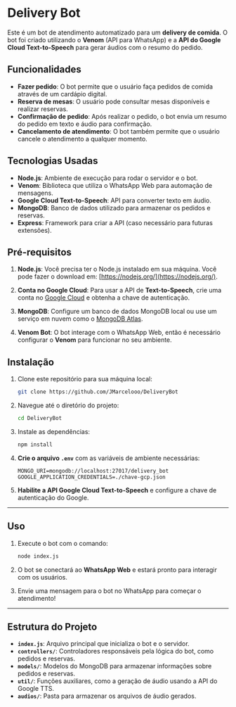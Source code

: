 # Delivery Bot

Este é um bot de atendimento automatizado para um **delivery de comida**. O bot foi criado utilizando o **Venom** (API para WhatsApp) e a **API do Google Cloud Text-to-Speech** para gerar áudios com o resumo do pedido.

## Funcionalidades

- **Fazer pedido**: O bot permite que o usuário faça pedidos de comida através de um cardápio digital.
- **Reserva de mesas**: O usuário pode consultar mesas disponíveis e realizar reservas.
- **Confirmação de pedido**: Após realizar o pedido, o bot envia um resumo do pedido em texto e áudio para confirmação.
- **Cancelamento de atendimento**: O bot também permite que o usuário cancele o atendimento a qualquer momento.

## Tecnologias Usadas

- **Node.js**: Ambiente de execução para rodar o servidor e o bot.
- **Venom**: Biblioteca que utiliza o WhatsApp Web para automação de mensagens.
- **Google Cloud Text-to-Speech**: API para converter texto em áudio.
- **MongoDB**: Banco de dados utilizado para armazenar os pedidos e reservas.
- **Express**: Framework para criar a API (caso necessário para futuras extensões).

## Pré-requisitos

1. **Node.js**: Você precisa ter o Node.js instalado em sua máquina. Você pode fazer o download em: [https://nodejs.org/](https://nodejs.org/).
   
2. **Conta no Google Cloud**: Para usar a API de **Text-to-Speech**, crie uma conta no [Google Cloud](https://cloud.google.com/) e obtenha a chave de autenticação.

3. **MongoDB**: Configure um banco de dados MongoDB local ou use um serviço em nuvem como o [MongoDB Atlas](https://www.mongodb.com/cloud/atlas).

4. **Venom Bot**: O bot interage com o WhatsApp Web, então é necessário configurar o **Venom** para funcionar no seu ambiente.

## Instalação

1. Clone este repositório para sua máquina local:

    ```bash
    git clone https://github.com/JMarcelooo/DeliveryBot
    ```

2. Navegue até o diretório do projeto:

    ```bash
    cd DeliveryBot
    ```

3. Instale as dependências:

    ```bash
    npm install
    ```

4. **Crie o arquivo `.env`** com as variáveis de ambiente necessárias:

    ```env
    MONGO_URI=mongodb://localhost:27017/delivery_bot
    GOOGLE_APPLICATION_CREDENTIALS=./chave-gcp.json
    ```

5. **Habilite a API Google Cloud Text-to-Speech** e configure a chave de autenticação do Google.

---

## Uso

1. Execute o bot com o comando:

    ```bash
    node index.js
    ```

2. O bot se conectará ao **WhatsApp Web** e estará pronto para interagir com os usuários.

3. Envie uma mensagem para o bot no WhatsApp para começar o atendimento!

---

## Estrutura do Projeto

- **`index.js`**: Arquivo principal que inicializa o bot e o servidor.
- **`controllers/`**: Controladores responsáveis pela lógica do bot, como pedidos e reservas.
- **`models/`**: Modelos do MongoDB para armazenar informações sobre pedidos e reservas.
- **`util/`**: Funções auxiliares, como a geração de áudio usando a API do Google TTS.
- **`audios/`**: Pasta para armazenar os arquivos de áudio gerados.

